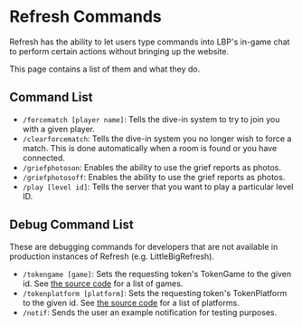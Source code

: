 # Refresh Commands

Refresh has the ability to let users type commands into LBP's in-game chat to perform certain actions without bringing up the website.

This page contains a list of them and what they do.

## Command List

- `/forcematch [player name]`: Tells the dive-in system to try to join you with a given player.
- `/clearforcematch`: Tells the dive-in system you no longer wish to force a match. 
  This is done automatically when a room is found or you have connected.
- `/griefphotoson`: Enables the ability to use the grief reports as photos.
- `/griefphotosoff`: Enables the ability to use the grief reports as photos.
- `/play [level id]`: Tells the server that you want to play a particular level ID.

## Debug Command List
These are debugging commands for developers that are not available in production instances of Refresh (e.g. LittleBigRefresh).

- `/tokengame [game]`: Sets the requesting token's TokenGame to the given id.
  See [the source code](https://github.com/LittleBigRefresh/Refresh/blob/main/Refresh.GameServer/Authentication/TokenGame.cs#L5) for a list of games.
- `/tokenplatform [platform]`: Sets the requesting token's TokenPlatform to the given id.
  See [the source code](https://github.com/LittleBigRefresh/Refresh/blob/main/Refresh.GameServer/Authentication/TokenPlatform.cs#L5) for a list of platforms.
- `/notif`: Sends the user an example notification for testing purposes.